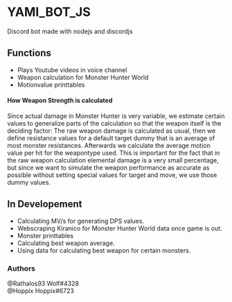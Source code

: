 # YAMI_BOT_JS
Discord bot made with nodejs and discordjs

## Functions
- Plays Youtube videos in voice channel
- Weapon calculation for Monster Hunter World
- Motionvalue printtables

#### How Weapon Strength is calculated
Since actual damage in Monster Hunter is very variable, we estimate certain values to generalize parts of the calculation so that the weapon itself is the deciding factor: The raw weapon damage is calculated as usual, then we define resistance values for a default target dummy that is an average of most monster resistances. Afterwards we calculate the average motion value per hit for the weapontype used. This is important for the fact that in the raw weapon calculation elemental damage is a very small percentage, but since we want to simulate the weapon performance as accurate as possible without setting special values for target and move, we use those dummy values.

## In Developement
- Calculating MV/s for generating DPS values.
- Webscraping Kiranico for Monster Hunter World data once game is out.
- Monster printtables
- Calculating best weapon average.
- Using data for calculating best weapon for certain monsters.

### Authors
@Rathalos93 Wolf#4328 <br />
@Hoppix Hoppix#6723
